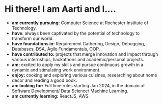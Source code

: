 # Hi there! I am Aarti and I....

* **am currently pursuing:**  Computer Science at Rochester Institute of Technology.
* **have:**  always been captivated by the potential of technology to transform our world.
* **have foundations in:**  Requirement Gathering, Design, Debugging, Databases, DSA, Agile Fundamentals, OOP.
* **have contributed to:**  projects that merge innovation and impact through various internships, hackathons and academic/personal projects.
* **am:**  excited to apply my skills and pursue continuous growth in a dynamic and stimulating work environment.
* **enjoy:**  cooking and exploring various cuisines, researching about home decor and reading a good book.
* **am looking for:**  Full time roles starting Jan 2024, in the domain of Software Development/ Data Science/ Machine Learning.
* **am currently learning:** ReactJS, AWS
